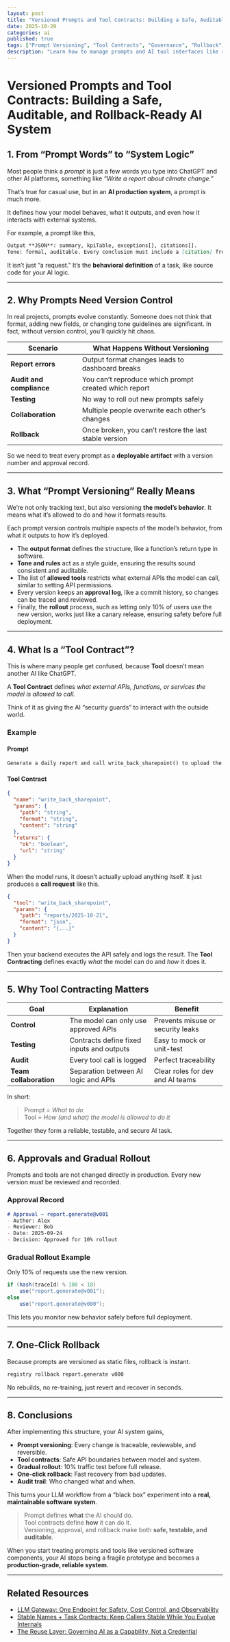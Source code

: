 ```yaml
---
layout: post
title: "Versioned Prompts and Tool Contracts: Building a Safe, Auditable, and Rollback-Ready AI System"
date: 2025-10-20
categories: ai
published: true
tags: ["Prompt Versioning", "Tool Contracts", "Governance", "Rollback", "LLM Operations", "AI DevOps"]
description: "Learn how to manage prompts and AI tool interfaces like real software components—with version control, approvals, gradual rollout, and one-click rollback. Turn your LLM workflows into reliable, production-ready systems."
---
```


# Versioned Prompts and Tool Contracts: Building a Safe, Auditable, and Rollback-Ready AI System

## 1. From “Prompt Words” to “System Logic”
Most people think a *prompt* is just a few words you type into ChatGPT and other AI platforms, something like *“Write a report about climate change.”* 

That’s true for casual use, but in an **AI production system**, a prompt is much more. 

It defines how your model behaves, what it outputs, and even how it interacts with external systems.

For example, a prompt like this,
```md
Output **JSON**: summary, kpiTable, exceptions[], citations[].
Tone: formal, auditable. Every conclusion must include a [citation] from context.
```
It isn’t just “a request.” It’s the **behavioral definition** of a task, like source code for your AI logic.

---

## 2. Why Prompts Need Version Control
In real projects, prompts evolve constantly. Someone does not think that format, adding new fields, or changing tone guidelines are significant. In fact, without version control, you’ll quickly hit chaos.

| Scenario | What Happens Without Versioning |
|-----------|--------------------------------|
| **Report errors** | Output format changes leads to dashboard breaks |
| **Audit and compliance** | You can’t reproduce which prompt created which report |
| **Testing** | No way to roll out new prompts safely |
| **Collaboration** | Multiple people overwrite each other’s changes |
| **Rollback** | Once broken, you can’t restore the last stable version |

So we need to treat every prompt as a **deployable artifact** with a version number and approval record.

---

## 3. What “Prompt Versioning” Really Means
We’re not only tracking text, but also versioning **the model’s behavior**. It means what it’s allowed to do and how it formats results.

Each prompt version controls multiple aspects of the model’s behavior, from what it outputs to how it’s deployed. 
- The **output format** defines the structure, like a function’s return type in software.
- **Tone and rules** act as a style guide, ensuring the results sound consistent and auditable.
- The list of **allowed tools** restricts what external APIs the model can call, similar to setting API permissions.
- Every version keeps an **approval log**, like a commit history, so changes can be traced and reviewed.
- Finally, the **rollout** process, such as letting only 10% of users use the new version, works just like a canary release, ensuring safety before full deployment.

---

## 4. What Is a “Tool Contract”?
This is where many people get confused, because **Tool** doesn’t mean another AI like ChatGPT. 

A **Tool Contract** defines *what external APIs, functions, or services the model is allowed to call.*

Think of it as giving the AI “security guards” to interact with the outside world.

### Example
#### Prompt
```md
Generate a daily report and call write_back_sharepoint() to upload the results.
```
#### Tool Contract
```json
{
  "name": "write_back_sharepoint",
  "params": {
    "path": "string",
    "format": "string",
    "content": "string"
  },
  "returns": {
    "ok": "boolean",
    "url": "string"
  }
}
```
When the model runs, it doesn’t actually upload anything itself. It just produces a **call request** like this.
```json
{
  "tool": "write_back_sharepoint",
  "params": {
    "path": "reports/2025-10-21",
    "format": "json",
    "content": "{...}"
  }
}
```
Then your backend executes the API safely and logs the result. The **Tool Contracting** defines exactly *what* the model can do and *how* it does it.

---

## 5. Why Tool Contracting Matters

| Goal | Explanation | Benefit |
|------|--------------|----------|
| **Control** | The model can only use approved APIs | Prevents misuse or security leaks |
| **Testing** | Contracts define fixed inputs and outputs | Easy to mock or unit-test |
| **Audit** | Every tool call is logged | Perfect traceability |
| **Team collaboration** | Separation between AI logic and APIs | Clear roles for dev and AI teams |

In short: 
> Prompt = *What to do*  
> Tool = *How (and what) the model is allowed to do it*

Together they form a reliable, testable, and secure AI task.

---

## 6. Approvals and Gradual Rollout
Prompts and tools are not changed directly in production. Every new version must be reviewed and recorded. 

### Approval Record
```md
# Approval — report.generate@v001
- Author: Alex
- Reviewer: Bob
- Date: 2025-09-24
- Decision: Approved for 10% rollout
```

### Gradual Rollout Example
Only 10% of requests use the new version.
```java
if (hash(traceId) % 100 < 10)
    use("report.generate@v001");
else
    use("report.generate@v000");
```
This lets you monitor new behavior safely before full deployment.

---

## 7. One-Click Rollback
Because prompts are versioned as static files, rollback is instant.
```bash
registry rollback report.generate v000
```
No rebuilds, no re-training, just revert and recover in seconds.

---

## 8. Conclusions
After implementing this structure, your AI system gains,
- **Prompt versioning**: Every change is traceable, reviewable, and reversible.
- **Tool contracts**: Safe API boundaries between model and system.
- **Gradual rollout**: 10% traffic test before full release.
- **One-click rollback**: Fast recovery from bad updates.
- **Audit trail**: Who changed what and when.

This turns your LLM workflow from a “black box” experiment into a **real, maintainable software system**.

> Prompt defines **what** the AI should do.   
> Tool contracts define **how** it can do it.   
> Versioning, approval, and rollback make both **safe, testable, and auditable**.

When you start treating prompts and tools like versioned software components, your AI stops being a fragile prototype and becomes a **production-grade, reliable system**.

---

## Related Resources
- [LLM Gateway: One Endpoint for Safety, Cost Control, and Observability](/ai/2025/10/15/llm-gateway.html) 
- [Stable Names + Task Contracts: Keep Callers Stable While You Evolve Internals](/ai/2025/10/12/stable-names-task-contracts-json-schema.html)  
- [The Reuse Layer: Governing AI as a Capability, Not a Credential](/ai/2025/10/07/capability-pool-simple-guide.html)